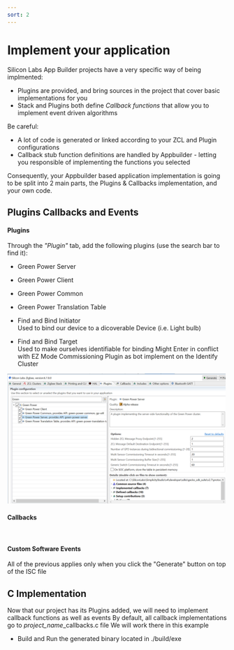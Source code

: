 ```yaml
---
sort: 2
---
```


# Implement your application
Silicon Labs App Builder projects have a very specific way of being implmented:
* Plugins are provided, and bring sources in the project that cover basic implementations for you
* Stack and Plugins both define *Callback functions* that allow you to implement event driven algorithms

Be careful:
* A lot of code is generated or linked according to your ZCL and Plugin configurations
* Callback stub function definitions are handled by Appbuilder - letting you responsible of implementing the functions you selected

Consequently, your Appbuilder based application implementation is going to be split into 2 main parts, the Plugins & Callbacks implementation, and your own code.


## Plugins Callbacks and Events 
#### Plugins
Through the *"Plugin"* tab, add the following plugins (use the search bar to find it):
* Green Power Server  

* Green Power Client  
    
* Green Power Common  
    
* Green Power Translation Table  
    
* Find and Bind Initiator  
    Used to bind our device to a dicoverable Device (i.e. Light bulb)

* Find and Bind Target  
    Used to make ourselves identifiable for binding
    Might Enter in conflict with EZ Mode Commissioning Plugin as bot implement on the Identify Cluster

<img src="./images/AI_1_1_Plugins.png" alt="" width="500" class="center">

#### Callbacks


<img src="./images/AI_1_2_Callbacks.png" alt="" width="500" class="center">

#### Custom Software Events

All of the previous applies only when you click the "Generate" button on top of the ISC file


## C Implementation
Now that our project has its Plugins added, we will need to implement callback functions as well as events
By default, all callback implementations go to *project_name*_callbacks.c file
We will work there in this example


-   Build and Run the generated binary located in ./build/exe

